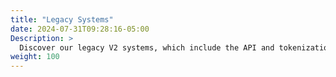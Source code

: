 ```yaml
---
title: "Legacy Systems"
date: 2024-07-31T09:28:16-05:00
Description: >
  Discover our legacy V2 systems, which include the API and tokenization form. These systems continue to support existing merchant integrations. This section offers the documentation for merchants that are currently using V2-based solutions. Although newer versions are available for new integrations, our V2 systems are fully supported.
weight: 100
---
```


